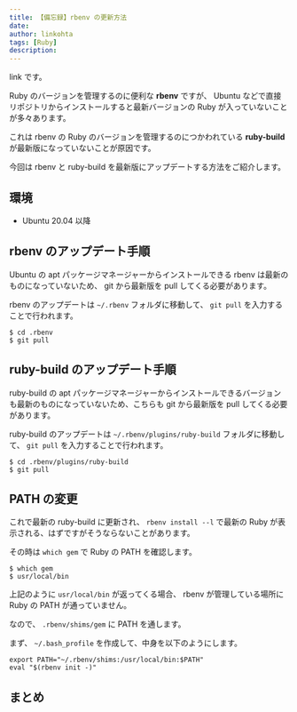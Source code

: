 ```yaml
---
title: 【備忘録】rbenv の更新方法
date: 
author: linkohta
tags: [Ruby]
description: 
---
```


link です。

Ruby のバージョンを管理するのに便利な **rbenv** ですが、 Ubuntu などで直接リポジトリからインストールすると最新バージョンの Ruby が入っていないことが多々あります。

これは rbenv の Ruby のバージョンを管理するのにつかわれている **ruby-build** が最新版になっていないことが原因です。

今回は rbenv と ruby-build を最新版にアップデートする方法をご紹介します。

## 環境

- Ubuntu 20.04 以降

## rbenv のアップデート手順

Ubuntu の apt パッケージマネージャーからインストールできる rbenv は最新のものになっていないため、 git から最新版を pull してくる必要があります。

rbenv のアップデートは `~/.rbenv` フォルダに移動して、 `git pull` を入力することで行われます。

```title=rbenvのアップデート
$ cd .rbenv
$ git pull
```

## ruby-build のアップデート手順

ruby-build の apt パッケージマネージャーからインストールできるバージョンも最新のものになっていないため、こちらも git から最新版を pull してくる必要があります。

ruby-build のアップデートは `~/.rbenv/plugins/ruby-build` フォルダに移動して、 `git pull` を入力することで行われます。

```title=ruby-buildのアップデート
$ cd .rbenv/plugins/ruby-build
$ git pull
```

## PATH の変更

これで最新の ruby-build に更新され、 `rbenv install --l` で最新の Ruby が表示される、はずですがそうならないことがあります。

その時は `which gem` で Ruby の PATH を確認します。

```title=RubyのPATH確認
$ which gem
$ usr/local/bin
```

上記のように `usr/local/bin` が返ってくる場合、 rbenv が管理している場所に Ruby の PATH が通っていません。

なので、 `.rbenv/shims/gem` に PATH を通します。

まず、 `~/.bash_profile` を作成して、中身を以下のようにします。

```title=.bash_profile
export PATH="~/.rbenv/shims:/usr/local/bin:$PATH"
eval "$(rbenv init -)"
```

## まとめ